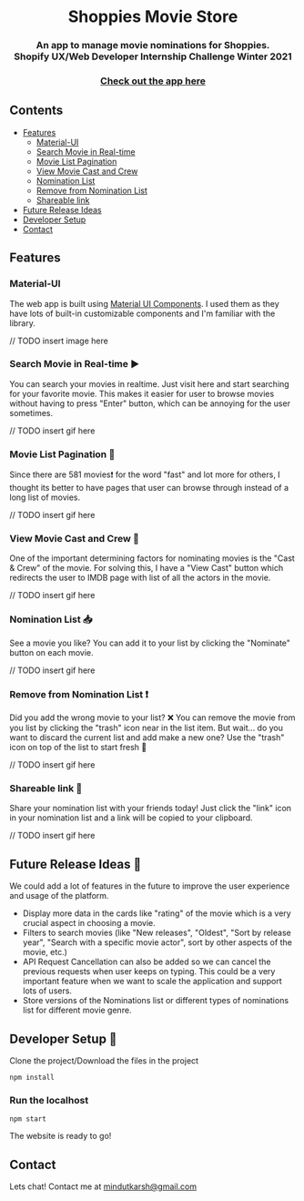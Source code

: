 <h1 align="center">
  Shoppies Movie Store
 </h1>

<h3 align="center">
  An app to manage movie nominations for Shoppies. 
  <br> Shopify UX/Web Developer Internship Challenge Winter 2021
</h3>
<h3 align="center">
  <a href="https://shoppies-movie-store.netlify.app/">Check out the app here</a>
</h3>

## Contents 
- [Features](#features)
  * [Material-UI](#material-ui)
  * [Search Movie in Real-time](#search-movie-in-real-time-arrow_forward)
  * [Movie List Pagination](#movie-list-pagination-1234)
  * [View Movie Cast and Crew](#view-movie-cast-and-crew-couple)
  * [Nomination List](#nomination-list-inbox_tray)
  * [Remove from Nomination List](#remove-from-nomination-list-exclamation)
  * [Shareable link](#shareable-link-paperclip)
- [Future Release Ideas](#future-release-ideas-scroll)
- [Developer Setup](#developer-setup-wrench)
- [Contact](#contact)



## Features 

### Material-UI 

The web app is built using [Material UI Components](https://material-ui.com/). I used them as they have lots of built-in customizable components and I'm familiar with the library. 

// TODO insert image here

### Search Movie in Real-time :arrow_forward:

You can search your movies in realtime. Just visit here and start searching for your favorite movie. This makes it easier for user to browse movies without having to press "Enter" button, which can be annoying for the user sometimes. 

// TODO insert gif here

### Movie List Pagination :1234:

Since there are 581 movies:exclamation: for the word "fast" and lot more for others, I thought its better to have pages that user can browse through instead of a long list of movies. 

// TODO insert gif here

### View Movie Cast and Crew :couple:

One of the important determining factors for nominating movies is the "Cast & Crew" of the movie. For solving this, I have a "View Cast" button which redirects the user to IMDB page with list of all the actors in the movie. 

// TODO insert gif here

### Nomination List :inbox_tray:

See a movie you like? You can add it to your list by clicking the "Nominate" button on each movie. 

// TODO insert gif here

### Remove from Nomination List :exclamation:

Did you add the wrong movie to your list? :x:  You can remove the movie from you list by clicking the "trash" icon near in the list item. But wait... do you want to discard the current list and add make a new one? Use the "trash" icon on top of the list to start fresh :repeat:

// TODO insert gif here

### Shareable link :paperclip:

Share your nomination list with your friends today! Just click the "link" icon in your nomination list and a link will be copied to your clipboard. 

// TODO insert gif here

## Future Release Ideas :scroll:

We could add a lot of features in the future to improve the user experience and usage of the platform. 
- Display more data in the cards like "rating" of the movie which is a very crucial aspect in choosing a movie. 
- Filters to search movies (like "New releases", "Oldest", "Sort by release year", "Search with a specific movie actor", sort by other aspects of the movie, etc.)
- API Request Cancellation can also be added so we can cancel the previous requests when user keeps on typing. This could be a very important feature when we want to scale the application and support lots of users.
- Store versions of the Nominations list or different types of nominations list for different movie genre.

## Developer Setup :wrench:

Clone the project/Download the files in the project

```
npm install
```
### Run the localhost
```
npm start
```
The website is ready to go! <br />

## Contact

Lets chat! Contact me at mindutkarsh@gmail.com

